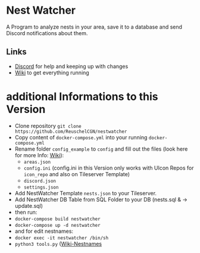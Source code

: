 # Nest Watcher
A Program to analyze nests in your area, save it to a database and send Discord notifications about them.

## Links
- [Discord](https://discord.gg/q6MSBg4ugv) for help and keeping up with changes
- [Wiki](https://ccev.github.io/nestwatcher/) to get everything running

# additional Informations to this Version
- Clone repository `git clone https://github.com/ReuschelCGN/nestwatcher`
- Copy content of `docker-compose.yml` into your running `docker-compose.yml`
- Rename folder `config_example` to `config` and fill out the files (look here for more Info: [Wiki](https://ccev.github.io/nestwatcher/)):
   - `areas.json`
   - `config.ini` 
(config.ini in this Version only works with UIcon Repos for `icon_repo` and also on Tileserver Template)
   - `discord.json`
   - `settings.json` 
- Add NestWatcher Template `nests.json` to your Tileserver.
- Add NestWatcher DB Table from SQL Folder to your DB (nests.sql & -> update.sql)
- then run:
- `docker-compose build nestwatcher`
- `docker-compose up -d nestwatcher`
- and for edit nestnames:
- `docker exec -it nestwatcher /bin/sh`
- `python3 tools.py`
([Wiki-Nestnames](https://ccev.github.io/nestwatcher/tools/renaming-nests.html)
